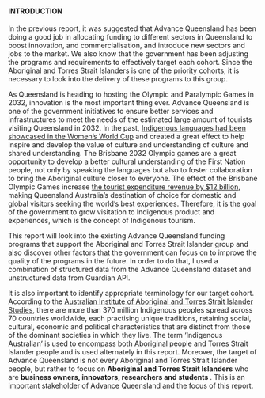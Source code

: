 #### INTRODUCTION
In the previous report, it was suggested that Advance Queensland has been doing a good job in allocating funding to different sectors in Queensland to boost innovation, and commercialisation, and introduce new sectors and jobs to the market. We also know that the government has been adjusting the programs and requirements to effectively target each cohort. Since the Aboriginal and Torres Strait Islanders is one of the priority cohorts, it is necessary to look into the delivery of these programs to this group. 

As Queensland is heading to hosting the Olympic and Paralympic Games in 2032, innovation is the most important thing ever. Advance Queensland is one of the government initiatives to ensure better services and infrastructures to meet the needs of the estimated large amount of tourists visiting Queensland in 2032. In the past, [Indigenous languages had been showcased in the Women’s World Cup](https://www.brisbanetimes.com.au/national/queensland/meanjin-messaging-indigenous-languages-set-to-be-spoken-at-olympic-venues-20231110-p5ej48.html) and created a great effect to help inspire and develop the value of culture and understanding of culture and shared understanding. The Brisbane 2032 Olympic games are a great opportunity to develop a better cultural understanding of the First Nation people, not only by speaking the languages but also to foster collaboration to bring the Aboriginal culture closer to everyone. The effect of the Brisbane Olympic Games increase [the tourist expenditure revenue by $12 billion](https://www.dtis.qld.gov.au/__data/assets/pdf_file/0004/1626448/towards-2032-reshaping-queenslands-visitor-economy.pdf), making Queensland Australia’s destination of choice for domestic and global visitors seeking the world’s best experiences. Therefore, it is the goal of the government to grow visitation to Indigenous product and experiences, which is the concept of Indigenous tourism.  

This report will look into the existing Advance Queensland funding programs that support the Aboriginal and Torres Strait Islander group and also discover other factors that the government can focus on to improve the quality of the programs in the future. In order to do that, I used a combination of structured data from the Advance Queensland dataset and unstructured data from Guardian API.  

It is also important to identify appropriate terminology for our target cohort. According to the [Australian Institute of Aboriginal and Torres Strait Islander Studies](https://aiatsis.gov.au/explore/indigenous-australians-aboriginal-and-torres-strait-islander-people), there are more than 370 million Indigenous peoples spread across 70 countries worldwide, each practising unique traditions, retaining social, cultural, economic and political characteristics that are distinct from those of the dominant societies in which they live. The term ‘Indigenous Australian’ is used to encompass both Aboriginal people and Torres Strait Islander people and is used alternately in this report. Moreover, the target of Advance Queensland is not every Aboriginal and Torres Strait Islander people, but rather to focus on <b>Aboriginal and Torres Strait Islanders</b> who are <b>business owners, innovators, researchers and students </b>. This is an important stakeholder of Advance Queensland and the focus of this report.
